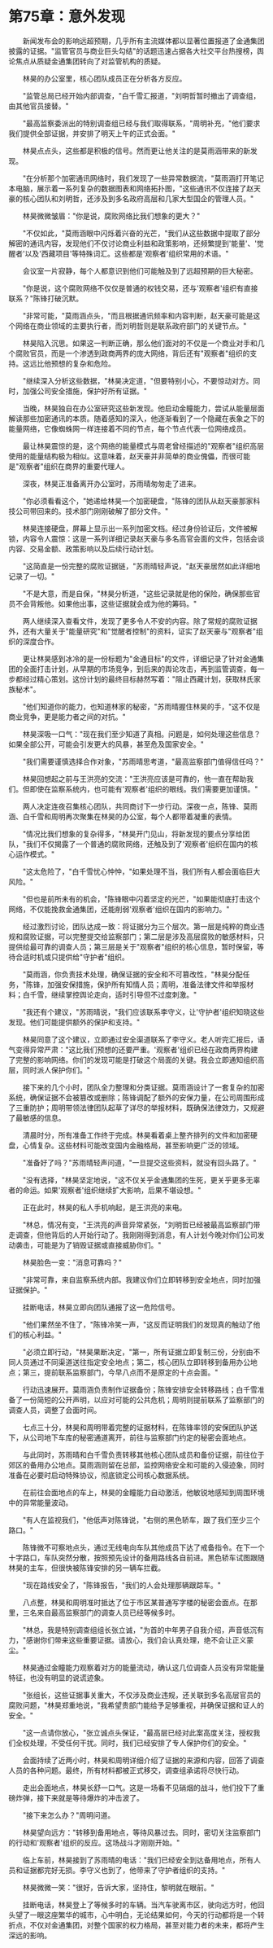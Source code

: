 # 第75章：意外发现

　　新闻发布会的影响远超预期，几乎所有主流媒体都以显著位置报道了金通集团披露的证据。"监管官员与商业巨头勾结"的话题迅速占据各大社交平台热搜榜，舆论焦点从质疑金通集团转向了对监管机构的质疑。

　　林昊的办公室里，核心团队成员正在分析各方反应。

　　"监管总局已经开始内部调查，"白千雪汇报道，"刘明哲暂时撤出了调查组，由其他官员接替。"

　　"最高监察委派出的特别调查组已经与我们取得联系，"周明补充，"他们要求我们提供全部证据，并安排了明天上午的正式会面。"

　　林昊点点头，这些都是积极的信号。然而更让他关注的是莫雨涵带来的新发现。

　　"在分析那个加密通讯网络时，我们发现了一些异常数据流，"莫雨涵打开笔记本电脑，展示着一系列复杂的数据图表和网络拓扑图，"这些通讯不仅连接了赵天豪的核心团队和刘明哲，还涉及到多名政府高层和几家大型国企的管理人员。"

　　林昊微微皱眉："你是说，腐败网络比我们想象的更大？"

　　"不仅如此，"莫雨涵眼中闪烁着兴奋的光芒，"我们从这些数据中提取了部分解密的通讯内容，发现他们不仅讨论商业利益和政策影响，还频繁提到'能量'、'觉醒者'以及'西藏项目'等特殊词汇。这些都是'观察者'组织常用的术语。"

　　会议室一片寂静，每个人都意识到他们可能触及到了远超预期的巨大秘密。

　　"你是说，这个腐败网络不仅仅是普通的权钱交易，还与'观察者'组织有直接联系？"陈锋打破沉默。

　　"非常可能，"莫雨涵点头，"而且根据通讯频率和内容判断，赵天豪可能是这个网络在商业领域的主要执行者，而刘明哲则是联系政府部门的关键节点。"

　　林昊陷入沉思。如果这一判断正确，那么他们面对的不仅是一个商业对手和几个腐败官员，而是一个渗透到政商两界的庞大网络，背后还有"观察者"组织的支持。这远比他预想的复杂和危险。

　　"继续深入分析这些数据，"林昊决定道，"但要特别小心，不要惊动对方。同时，加强公司安全措施，保护好所有证据。"

　　当晚，林昊独自在办公室研究这些新发现。他启动金瞳能力，尝试从能量层面解读那些加密通讯的本质。随着感知的深入，他逐渐看到了一个隐藏在表象之下的能量网络，它像蜘蛛网一样连接着不同的节点，每个节点代表一位网络成员。

　　最让林昊震惊的是，这个网络的能量模式与周老曾经描述的"观察者"组织高层使用的能量结构极为相似。这意味着，赵天豪并非简单的商业傀儡，而很可能是"观察者"组织在商界的重要代理人。

　　深夜，林昊正准备离开办公室时，苏雨晴匆匆走了进来。

　　"你必须看看这个，"她递给林昊一个加密硬盘，"陈锋的团队从赵天豪那家科技公司带回来的。技术部门刚刚破解了部分文件。"

　　林昊连接硬盘，屏幕上显示出一系列加密文档。经过身份验证后，文件被解锁，内容令人震惊：这是一系列详细记录赵天豪与多名高官会面的文件，包括会谈内容、交易金额、政策影响以及后续行动计划。

　　"这简直是一份完整的腐败证据链，"苏雨晴轻声说，"赵天豪居然如此详细地记录了一切。"

　　"不是大意，而是自保，"林昊分析道，"这些记录就是他的保险，确保那些官员不会背叛他。如果他出事，这些证据就会成为他的筹码。"

　　两人继续深入查看文件，发现了更多令人不安的内容。除了常规的腐败证据外，还有大量关于"能量研究"和"觉醒者控制"的资料，证实了赵天豪与"观察者"组织的深度合作。

　　更让林昊感到冰冷的是一份标题为"金通目标"的文件，详细记录了针对金通集团的全面打击计划，从早期的市场竞争，到后来的舆论攻击，再到监管调查，每一步都经过精心策划。这份计划的最终目标赫然写着："阻止西藏计划，获取林氏家族秘术"。

　　"他们知道你的能力，也知道林家的秘密，"苏雨晴握住林昊的手，"这不仅是商业竞争，更是能力者之间的对抗。"

　　林昊深吸一口气："现在我们至少知道了真相。问题是，如何处理这些信息？如果全部公开，可能会引发更大的风暴，甚至危及国家安全。"

　　"我们需要谨慎选择合作对象，"苏雨晴思考道，"最高监察部门值得信任吗？"

　　林昊回想起之前与王洪亮的交流："王洪亮应该是可靠的，他一直在帮助我们。但即使在监察系统内，也可能有'观察者'组织的眼线。我们需要更加谨慎。"

　　两人决定连夜召集核心团队，共同商讨下一步行动。深夜一点，陈锋、莫雨涵、白千雪和周明再次聚集在林昊的办公室，每个人都带着凝重的表情。

　　"情况比我们想象的复杂得多，"林昊开门见山，将新发现的要点分享给团队，"我们不仅揭露了一个普通的腐败网络，还触及到了'观察者'组织在国内的核心运作模式。"

　　"这太危险了，"白千雪忧心忡忡，"如果处理不当，我们所有人都会面临巨大风险。"

　　"但也是前所未有的机会，"陈锋眼中闪着坚定的光芒，"如果能彻底打击这个网络，不仅能挽救金通集团，还能削弱'观察者'组织在国内的影响力。"

　　经过激烈讨论，团队达成一致：将证据分为三个层次。第一层是纯粹的商业违规和腐败证据，可以完整提交给监察部门；第二层是涉及高层腐败的敏感材料，只提供给最可靠的调查人员；第三层是关于"观察者"组织的核心信息，暂时保留，等待合适时机或只提供给"守护者"组织。

　　"莫雨涵，你负责技术处理，确保证据的安全和不可篡改性，"林昊分配任务，"陈锋，加强安保措施，保护所有知情人员；周明，准备法律文件和举报材料；白千雪，继续掌控舆论走向，适时引导但不过度刺激。"

　　"我还有个建议，"苏雨晴说，"我们应该联系李守义，让'守护者'组织知晓这些发现。他们可能提供额外的保护和支持。"

　　林昊同意了这个建议，立即通过安全渠道联系了李守义。老人听完汇报后，语气变得异常严肃："这比我们预想的还要严重。'观察者'组织已经在政商两界构建了完整的影响网络。你们的发现可能是打破这个局面的关键。我会立即通知组织高层，同时派人保护你们。"

　　接下来的几个小时，团队全力整理和分类证据。莫雨涵设计了一套复杂的加密系统，确保证据不会被篡改或删除；陈锋调配了额外的安保力量，在公司周围形成了三重防护；周明带领法律团队起草了详尽的举报材料，既确保法律效力，又规避了最敏感的信息。

　　清晨时分，所有准备工作终于完成。林昊看着桌上整齐排列的文件和加密硬盘，心情复杂。这些材料可能改变国内金融格局，甚至影响更广泛的领域。

　　"准备好了吗？"苏雨晴轻声问道，"一旦提交这些资料，就没有回头路了。"

　　"没有选择，"林昊坚定地说，"这不仅关乎金通集团的生死，更关乎更多无辜者的命运。如果'观察者'组织继续扩大影响，后果不堪设想。"

　　正在此时，林昊的私人手机响起，是王洪亮的来电。

　　"林总，情况有变，"王洪亮的声音异常紧张，"刘明哲已经被最高监察部门带走调查，但他背后的人开始行动了。我刚刚得到消息，有人计划今晚对你们公司发动袭击，可能是为了销毁证据或直接威胁你们。"

　　林昊脸色一变："消息可靠吗？"

　　"非常可靠，来自监察系统内部。我建议你们立即转移到安全地点，同时加强证据保护。"

　　挂断电话，林昊立即向团队通报了这一危险信号。

　　"他们果然坐不住了，"陈锋冷笑一声，"这反而证明我们的发现真的触动了他们的核心利益。"

　　"必须立即行动，"林昊果断决定，"第一，所有证据立即复制三份，分别由不同人员通过不同渠道送往指定安全地点；第二，核心团队立即转移到备用办公地点；第三，提前联系监察部门，今早八点而不是原定的十点会面。"

　　行动迅速展开。莫雨涵负责制作证据备份；陈锋安排安全转移路线；白千雪准备了一份简短的公开声明，以应对可能的公共危机；周明则提前联系了监察部门的调查人员，调整了会面时间。

　　七点三十分，林昊和周明带着完整的证据材料，在陈锋率领的安保团队护送下，从公司地下车库的秘密通道离开，前往与监察部门约定的秘密会面地点。

　　与此同时，苏雨晴和白千雪负责转移其他核心团队成员和备份证据，前往位于郊区的备用办公地点。莫雨涵则留在总部，监控网络安全和可能的入侵迹象，同时准备在必要时启动特殊协议，彻底锁定公司核心数据系统。

　　在前往会面地点的车上，林昊的金瞳能力自动激活，他敏锐地感知到周围环境中的异常能量波动。

　　"有人在监视我们，"他低声对陈锋说，"右侧的黑色轿车，跟了我们至少三个路口。"

　　陈锋微不可察地点头，通过无线电向车队其他成员下达了戒备指令。在下一个十字路口，车队突然分散，按照预先设计的备用路线各自前进。黑色轿车试图跟随林昊的主车，但很快被陈锋安排的另一辆车拦截。

　　"现在路线安全了，"陈锋报告，"我们的人会处理那辆跟踪车。"

　　八点整，林昊和周明准时抵达了位于市区某普通写字楼的秘密会面点。在那里，三名来自最高监察部门的调查人员已经等候多时。

　　"林总，我是特别调查组组长张立诚，"为首的中年男子自我介绍，声音低沉有力，"感谢你们带来这些重要证据。请放心，我们会认真处理，绝不会让正义蒙尘。"

　　林昊通过金瞳能力观察着对方的能量流动，确认这几位调查人员没有异常能量特征，也没有明显的说谎迹象。

　　"张组长，这些证据事关重大，不仅涉及商业违规，还关联到多名高层官员的腐败问题，"林昊郑重地说，"我希望贵部门能给予足够重视，并确保证据和证人的安全。"

　　"这一点请你放心，"张立诚点头保证，"最高层已经对此案高度关注，授权我们全权处理，不受任何干扰。同时，我们已经安排了专人保护你们的安全。"

　　会面持续了近两小时，林昊和周明详细介绍了证据的来源和内容，回答了调查人员的各种问题。最终，所有材料都被正式移交，调查组承诺将尽快行动。

　　走出会面地点，林昊长舒一口气。这是一场看不见硝烟的战斗，他们投下了重磅炸弹，接下来就是等待爆炸的冲击波了。

　　"接下来怎么办？"周明问道。

　　林昊望向远方："转移到备用地点，等待风暴过去。同时，密切关注监察部门的行动和'观察者'组织的反应。这场战斗才刚刚开始。"

　　临上车前，林昊接到了苏雨晴的电话："我们已经安全到达备用地点，所有人员和证据都完好无损。李守义也到了，他带来了守护者组织的支持。"

　　林昊微微一笑："很好，告诉大家，坚持住，黎明就在眼前。"

　　挂断电话，林昊登上了等候多时的车辆。当汽车驶离市区，驶向远方时，他回头望了一眼这座繁华的城市，心中明白，无论结果如何，今天的行动都将是一个转折点，不仅对金通集团，对整个国家的权力格局，甚至对能力者的未来，都将产生深远的影响。 